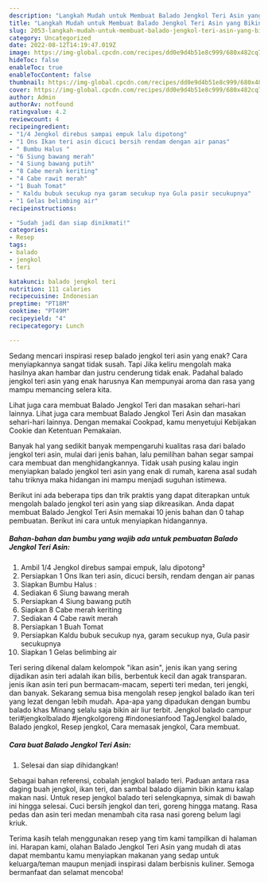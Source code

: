 ```yaml
---
description: "Langkah Mudah untuk Membuat Balado Jengkol Teri Asin yang Bikin Ngiler, Buat Buka Puasa Sempurna"
title: "Langkah Mudah untuk Membuat Balado Jengkol Teri Asin yang Bikin Ngiler, Buat Buka Puasa Sempurna"
slug: 2053-langkah-mudah-untuk-membuat-balado-jengkol-teri-asin-yang-bikin-ngiler-buat-buka-puasa-sempurna
category: Uncategorized
date: 2022-08-12T14:19:47.019Z
image: https://img-global.cpcdn.com/recipes/dd0e9d4b51e8c999/680x482cq70/balado-jengkol-teri-asin-foto-resep-utama.jpg
hideToc: false
enableToc: true
enableTocContent: false
thumbnail: https://img-global.cpcdn.com/recipes/dd0e9d4b51e8c999/680x482cq70/balado-jengkol-teri-asin-foto-resep-utama.jpg
cover: https://img-global.cpcdn.com/recipes/dd0e9d4b51e8c999/680x482cq70/balado-jengkol-teri-asin-foto-resep-utama.jpg
author: Admin
authorAv: notfound
ratingvalue: 4.2
reviewcount: 4
recipeingredient:
- "1/4 Jengkol direbus sampai empuk lalu dipotong"
- "1 Ons Ikan teri asin dicuci bersih rendam dengan air panas"
- " Bumbu Halus "
- "6 Siung bawang merah"
- "4 Siung bawang putih"
- "8 Cabe merah keriting"
- "4 Cabe rawit merah"
- "1 Buah Tomat"
- " Kaldu bubuk secukup nya garam secukup nya Gula pasir secukupnya"
- "1 Gelas belimbing air"
recipeinstructions:

- "Sudah jadi dan siap dinikmati!"
categories:
- Resep
tags:
- balado
- jengkol
- teri

katakunci: balado jengkol teri 
nutrition: 111 calories
recipecuisine: Indonesian
preptime: "PT18M"
cooktime: "PT49M"
recipeyield: "4"
recipecategory: Lunch

---
```



Sedang mencari inspirasi resep balado jengkol teri asin yang enak? Cara menyiapkannya sangat tidak susah. Tapi Jika keliru mengolah maka hasilnya akan hambar dan justru cenderung tidak enak. Padahal balado jengkol teri asin yang enak harusnya Kan mempunyai aroma dan rasa yang mampu memancing selera kita.


Lihat juga cara membuat Balado Jengkol Teri dan masakan sehari-hari lainnya. Lihat juga cara membuat Balado Jengkol Teri Asin dan masakan sehari-hari lainnya. Dengan memakai Cookpad, kamu menyetujui Kebijakan Cookie dan Ketentuan Pemakaian.

Banyak hal yang sedikit banyak mempengaruhi kualitas rasa dari balado jengkol teri asin, mulai dari jenis bahan, lalu pemilihan bahan segar sampai cara membuat dan menghidangkannya. Tidak usah pusing kalau ingin menyiapkan balado jengkol teri asin yang enak di rumah, karena asal sudah tahu triknya maka hidangan ini mampu menjadi suguhan istimewa.


Berikut ini ada beberapa tips dan trik praktis yang dapat diterapkan untuk mengolah balado jengkol teri asin yang siap dikreasikan. Anda dapat membuat Balado Jengkol Teri Asin memakai 10 jenis bahan dan 0 tahap pembuatan. Berikut ini cara untuk menyiapkan hidangannya.

<!--inarticleads1-->

##### Bahan-bahan dan bumbu yang wajib ada untuk pembuatan Balado Jengkol Teri Asin:

1. Ambil 1/4 Jengkol direbus sampai empuk, lalu dipotong²
1. Persiapkan 1 Ons Ikan teri asin, dicuci bersih, rendam dengan air panas
1. Siapkan  Bumbu Halus :
1. Sediakan 6 Siung bawang merah
1. Persiapkan 4 Siung bawang putih
1. Siapkan 8 Cabe merah keriting
1. Sediakan 4 Cabe rawit merah
1. Persiapkan 1 Buah Tomat
1. Persiapkan  Kaldu bubuk secukup nya, garam secukup nya, Gula pasir secukupnya
1. Siapkan 1 Gelas belimbing air


Teri sering dikenal dalam kelompok &#34;ikan asin&#34;, jenis ikan yang sering dijadikan asin teri adalah ikan bilis, berbentuk kecil dan agak transparan. jenis ikan asin teri pun bermacam-macam, seperti teri medan, teri jengki, dan banyak. Sekarang semua bisa mengolah resep jengkol balado ikan teri yang lezat dengan lebih mudah. Apa-apa yang dipadukan dengan bumbu balado khas Minang selalu saja bikin air liur terbit. Jengkol balado campur teri#jengkolbalado #jengkolgoreng #indonesianfood TagJengkol balado, Balado jengkol, Resep jengkol, Cara memasak jengkol, Cara membuat. 

<!--inarticleads2-->

##### Cara buat Balado Jengkol Teri Asin:


1. Selesai dan siap dihidangkan!

Sebagai bahan referensi, cobalah jengkol balado teri. Paduan antara rasa daging buah jengkol, ikan teri, dan sambal balado dijamin bikin kamu kalap makan nasi. Untuk resep jengkol balado teri selengkapnya, simak di bawah ini hingga selesai. Cuci bersih jengkol dan teri, goreng hingga matang. Rasa pedas dan asin teri medan menambah cita rasa nasi goreng belum lagi kriuk. 

Terima kasih telah menggunakan resep yang tim kami tampilkan di halaman ini. Harapan kami, olahan Balado Jengkol Teri Asin yang mudah di atas dapat membantu kamu menyiapkan makanan yang sedap untuk keluarga/teman maupun menjadi inspirasi dalam berbisnis kuliner. Semoga bermanfaat dan selamat mencoba!
